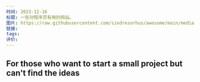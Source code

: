 ```yaml
---
时间: 2023-12-16
标题: 一些对程序员有用的网站。
图片: https://raw.githubusercontent.com/sindresorhus/awesome/main/media/logo.svg
链接: 
tags: 
评价:
---
```

## For those who want to start a small project but can't find the ideas


